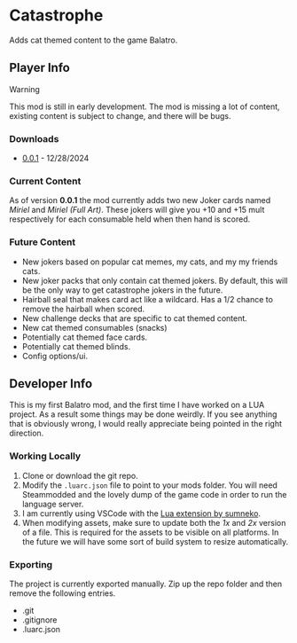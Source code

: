 # Catastrophe
Adds cat themed content to the game Balatro.

## Player Info
> [!WARNING]  
> This mod is still in early development. The mod is missing a lot of content, existing content is subject to change, and there will be bugs.

### Downloads
- [0.0.1](https://darkhax.net/assets/balatro/catastrophe/catastrophe-0.0.1.zip) - 12/28/2024
### Current Content
As of version **0.0.1** the mod currently adds two new Joker cards named *Miriel* and *Miriel (Full Art)*. These jokers will give you +10 and +15 mult respectively for each consumable held when then hand is scored.

### Future Content
- New jokers based on popular cat memes, my cats, and my my friends cats.
- New joker packs that only contain cat themed jokers. By default, this will be the only way to get catastrophe jokers in the future.
- Hairball seal that makes card act like a wildcard. Has a 1/2 chance to remove the hairball when scored.
- New challenge decks that are specific to cat themed content.
- New cat themed consumables (snacks)
- Potentially cat themed face cards.
- Potentially cat themed blinds.
- Config options/ui.

## Developer Info
This is my first Balatro mod, and the first time I have worked on a LUA project. As a result some things may be done weirdly. If you see anything that is obviously wrong, I would really appreciate being pointed in the right direction. 

### Working Locally
1) Clone or download the git repo.
2) Modify the `.luarc.json` file to point to your mods folder. You will need Steammodded and the lovely dump of the game code in order to run the language server.
3) I am currently using VSCode with the [Lua extension by sumneko](https://marketplace.visualstudio.com/items?itemName=sumneko.lua).
4) When modifying assets, make sure to update both the *1x* and *2x* version of a file. This is required for the assets to be visible on all platforms. In the future we will have some sort of build system to resize automatically.

### Exporting
The project is currently exported manually. Zip up the repo folder and then remove the following entries.
- .git
- .gitignore
- .luarc.json
